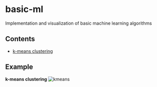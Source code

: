 # basic-ml

Implementation and visualization of basic machine learning algorithms

## Contents
- [k-means clustering](https://github.com/MinNq/basic-ml/kmeans/)

## Example

**k-means clustering**
![kmeans](https://i.imgur.com/cKoCwcW.gif)
